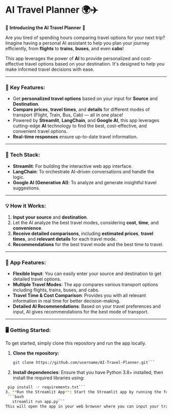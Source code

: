# AI Travel Planner 🌍✈️

🚀 **Introducing the AI Travel Planner** 🚀

Are you tired of spending hours comparing travel options for your next trip? Imagine having a personal AI assistant to help you plan your journey efficiently, from **flights** to **trains**, **buses**, and even **cabs**!

This app leverages the power of **AI** to provide personalized and cost-effective travel options based on your destination. It's designed to help you make informed travel decisions with ease.

---

### 🌟 **Key Features:**
- Get **personalized travel options** based on your input for **Source** and **Destination**.
- **Compare prices**, **travel times**, and **details** for different modes of transport (Flight, Train, Bus, Cab) — all in one place!
- Powered by **Streamlit**, **LangChain**, and **Google AI**, this app leverages cutting-edge **AI** technology to find the best, cost-effective, and convenient travel options.
- **Real-time responses** ensure up-to-date travel information.

---

### 🔧 **Tech Stack:**
- **Streamlit**: For building the interactive web app interface.
- **LangChain**: To orchestrate AI-driven conversations and handle the logic.
- **Google AI (Generative AI)**: To analyze and generate insightful travel suggestions.

---

### 💡 **How it Works:**
1. **Input your source** and **destination**.
2. Let the AI analyze the best travel modes, considering **cost**, **time**, and **convenience**.
3. **Receive detailed comparisons**, including **estimated prices**, **travel times**, and **relevant details** for each travel mode.
4. **Recommendations** for the best travel mode and the best time to travel.

---

### 🎯 **App Features**:
- **Flexible Input**: You can easily enter your source and destination to get detailed travel options.
- **Multiple Travel Modes**: The app compares various transport options including flights, trains, buses, and cabs.
- **Travel Time & Cost Comparison**: Provides you with all relevant information in real time for better decision-making.
- **Detailed AI Recommendations**: Based on your travel preferences and input, AI gives recommendations for the best mode of transport.

---

### 🖥 **Getting Started:**
To get started, simply clone this repository and run the app locally.

1. **Clone the repository:**
   ```bash
   git clone https://github.com/username/AI-Travel-Planner.git```

2. **Install dependencies**: Ensure that you have Python 3.8+ installed, then install the required libraries using:
 ```bash
  pip install -r requirements.txt```
3. **Run the Streamlit App**: Start the Streamlit app by running the following command:
  ```bash
    streamlit run app.py```
This will open the app in your web browser where you can input your travel details.
 

